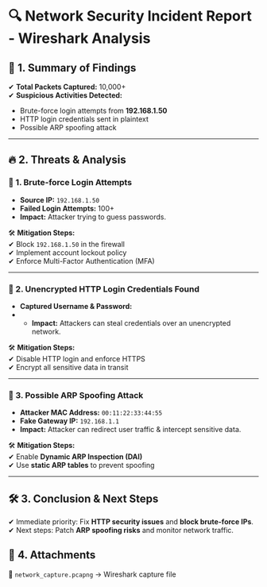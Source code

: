 # 🔍 Network Security Incident Report - Wireshark Analysis

## 📌 1. Summary of Findings  
✔ **Total Packets Captured:** 10,000+  
✔ **Suspicious Activities Detected:**  
  - Brute-force login attempts from **192.168.1.50**  
  - HTTP login credentials sent in plaintext  
  - Possible ARP spoofing attack  

---

## 🔥 2. Threats & Analysis  

### 🚨 1. Brute-force Login Attempts  
- **Source IP:** `192.168.1.50`  
- **Failed Login Attempts:** 100+  
- **Impact:** Attacker trying to guess passwords.  

🛠️ **Mitigation Steps:**  
✔ Block `192.168.1.50` in the firewall  
✔ Implement account lockout policy  
✔ Enforce Multi-Factor Authentication (MFA)  

---

### 🚨 2. Unencrypted HTTP Login Credentials Found  
- **Captured Username & Password:**
- - **Impact:** Attackers can steal credentials over an unencrypted network.  

🛠️ **Mitigation Steps:**  
✔ Disable HTTP login and enforce HTTPS  
✔ Encrypt all sensitive data in transit  

---

### 🚨 3. Possible ARP Spoofing Attack  
- **Attacker MAC Address:** `00:11:22:33:44:55`  
- **Fake Gateway IP:** `192.168.1.1`  
- **Impact:** Attacker can redirect user traffic & intercept sensitive data.  

🛠️ **Mitigation Steps:**  
✔ Enable **Dynamic ARP Inspection (DAI)**  
✔ Use **static ARP tables** to prevent spoofing  

---

## 🛠️ 3. Conclusion & Next Steps  
✔ Immediate priority: Fix **HTTP security issues** and **block brute-force IPs**.  
✔ Next steps: Patch **ARP spoofing risks** and monitor network traffic.  

## 📂 4. Attachments  
📌 `network_capture.pcapng` → Wireshark capture file 

